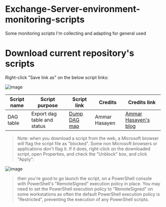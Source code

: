 # Exchange-Server-environment-monitoring-scripts

Some monitoring scripts I'm collecting and adapting for general used

# Download current repository's scripts

Right-click "Save link as" on the below script links:

![image](https://user-images.githubusercontent.com/33433229/121607016-4414ac80-ca1d-11eb-9a70-e78fbd7801df.png)


|Script name|Script purpose|Script link|Credits| Credits link|
|-----------|--------------|-----------|-------|------------|
|DAG table | Export dag table and status | [Dump DAG map](https://raw.githubusercontent.com/SammyKrosoft/Exchange-Server-environment-monitoring-scripts/main/ExchangeDAGDatabaseDistributionTable.ps1)|Ammar Hasayen|[Ammar Hasayen's blog](https://blog.ahasayen.com/)|


> Note: when you download a script from the web, a Microsoft browser will flag the script file as "blocked". Some non Microsoft browsers or applications don't flag it. If it does, right-click on the downloaded script, open Properties, and check the "Unblock" box, and click "Apply":

![image](https://user-images.githubusercontent.com/33433229/121628144-ae8e1280-ca46-11eb-8aab-52e57a38e2d8.png)

> then you're good to go launch the script, on a PowerShell console with PowerShell's "RemoteSigned" execution policy in place. You may need to set the PowerShell execution policy to "RemoteSigned" on some workstations as often the default PowerShell execution policy is "Restricted", preventing the execution of any PowerShell scripts.
